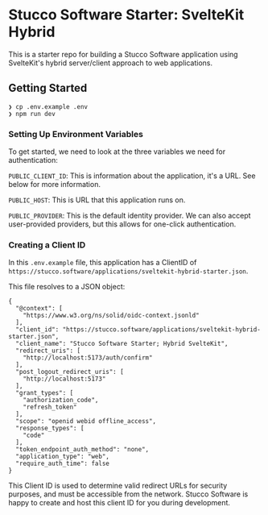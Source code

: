 # Stucco Software Starter: SvelteKit Hybrid

This is a starter repo for building a Stucco Software application using SvelteKit's hybrid server/client approach to web applications.

## Getting Started

```
❯ cp .env.example .env
❯ npm run dev
```

### Setting Up Environment Variables

To get started, we need to look at the three variables we need for authentication:

`PUBLIC_CLIENT_ID`: This is information about the application, it's a URL. See below for more information.

`PUBLIC_HOST`: This is URL that this application runs on.

`PUBLIC_PROVIDER`: This is the default identity provider. We can also accept user-provided providers, but this allows for one-click authentication.

### Creating a Client ID

In this `.env.example` file, this application has a ClientID of `https://stucco.software/applications/sveltekit-hybrid-starter.json`.

This file resolves to a JSON object:

```
{
  "@context": [
    "https://www.w3.org/ns/solid/oidc-context.jsonld"
  ],
  "client_id": "https://stucco.software/applications/sveltekit-hybrid-starter.json",
  "client_name": "Stucco Software Starter; Hybrid SvelteKit",
  "redirect_uris": [
    "http://localhost:5173/auth/confirm"
  ],
  "post_logout_redirect_uris": [
    "http://localhost:5173"
  ],
  "grant_types": [
    "authorization_code",
    "refresh_token"
  ],
  "scope": "openid webid offline_access",
  "response_types": [
    "code"
  ],
  "token_endpoint_auth_method": "none",
  "application_type": "web",
  "require_auth_time": false
}
```

This Client ID is used to determine valid redirect URLs for security purposes, and must be accessible from the network. Stucco Software is happy to create and host this client ID for you during development.

